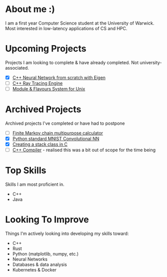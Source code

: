 # About me :)
I am a first year Computer Science student at the University of Warwick. Most interested in low-latency applications of CS and HPC.

# Upcoming Projects
Projects I am looking to complete & have already completed. Not university-associated.
 - [X] [C++ Neural Network from scratch with Eigen](https://github.com/a1exxd0/HaDoLibrary)
 - [ ] [C++ Ray Tracing Engine](https://github.com/a1exxd0/ray-tracing-engine)
 - [ ] [Module & Flavours System for Unix](https://github.com/a1exxd0/scc-modules)

# Archived Projects
Archived projects I've completed or have had to postpone
 - [ ] [Finite Markov chain multipurpose calculator](https://github.com/a1exxd0/FiniteMarkovChains)
 - [X] [Python standard MNIST Convolutional NN](https://github.com/a1exxd0/PythonConvolutional)
 - [X] [Creating a stack class in C](https://github.com/a1exxd0/CreateClassInC/tree/main/IntegerStack)
 - [ ] [C++ Compiler](https://github.com/a1exxd0/CPPCompiler/) - realised this was a bit out of scope for the time being

# Top Skills
Skills I am most proficient in.
 - C++
 - Java

# Looking To Improve
Things I'm actively looking into developing my skills toward:
 - C++
 - Rust
 - Python (matplotlib, numpy, etc.)
 - Neural Networks
 - Databases & data analysis
 - Kubernetes & Docker

